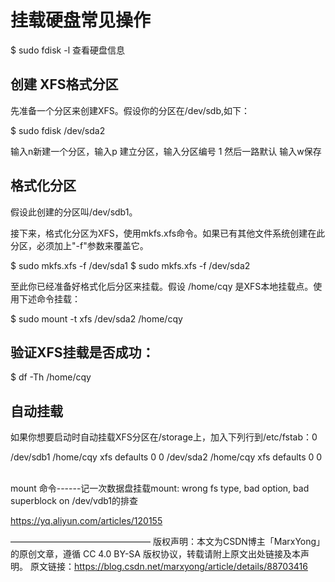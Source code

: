 # 挂载硬盘常见操作
$ sudo fdisk -l
查看硬盘信息

## 创建 XFS格式分区

先准备一个分区来创建XFS。假设你的分区在/dev/sdb,如下：

$ sudo fdisk /dev/sda2 

输入n新建一个分区，输入p 建立分区，输入分区编号 1
然后一路默认
输入w保存

##  格式化分区

假设此创建的分区叫/dev/sdb1。

接下来，格式化分区为XFS，使用mkfs.xfs命令。如果已有其他文件系统创建在此分区，必须加上"-f"参数来覆盖它。

$ sudo mkfs.xfs -f /dev/sda1
$ sudo mkfs.xfs -f /dev/sda2


至此你已经准备好格式化后分区来挂载。假设 /home/cqy 是XFS本地挂载点。使用下述命令挂载：

$ sudo mount -t xfs /dev/sda2 /home/cqy  

## 验证XFS挂载是否成功：

$ df -Th /home/cqy

## 自动挂载

如果你想要启动时自动挂载XFS分区在/storage上，加入下列行到/etc/fstab：0

/dev/sdb1 /home/cqy   xfs defaults 0 0
/dev/sda2 /home/cqy                              xfs     defaults        0 0
 

mount 命令------记一次数据盘挂载mount: wrong fs type, bad option, bad superblock on /dev/vdb1的排查

https://yq.aliyun.com/articles/120155


————————————————
版权声明：本文为CSDN博主「MarxYong」的原创文章，遵循 CC 4.0 BY-SA 版权协议，转载请附上原文出处链接及本声明。
原文链接：https://blog.csdn.net/marxyong/article/details/88703416